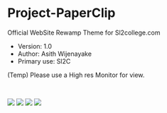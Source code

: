 # Project-PaperClip
Official WebSite Rewamp Theme for Sl2college.com
<ul>
<li>Version:		1.0</li>
<li>Author:			Asith Wijenayake</li>
<li>Primary use:	Sl2C</li>
</ul>

(Temp) Please use a High res Monitor for view. 

<br /> 

<img src="https://img.shields.io/aur/license/yaourt.svg"> <img src="https://img.shields.io/badge/Bootstrap%20-3.3.7-blue.svg"> <img src="https://img.shields.io/badge/Relesed%20-1.0-orange.svg"> <img src="https://img.shields.io/badge/bulding%20--%20frontend%20-65%25-yellowgreen.svg">
<!--<p>We gonna use <a href="https://www.intercom.com">Intercom </a> as our feedback chat platform. if we need any. <br /> i already setup half of. So please continue the setup from this <a href= "https://app.intercom.io/invites/163c2d64-fefb-47e9-bd2c-377cf00bcbc7">link</a></p>--> <br />


